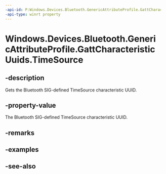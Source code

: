```yaml
---
-api-id: P:Windows.Devices.Bluetooth.GenericAttributeProfile.GattCharacteristicUuids.TimeSource
-api-type: winrt property
---
```


<!-- Property syntax
public System.Guid TimeSource { get; }
-->

# Windows.Devices.Bluetooth.GenericAttributeProfile.GattCharacteristicUuids.TimeSource

## -description
Gets the Bluetooth SIG-defined TimeSource characteristic UUID.

## -property-value
The Bluetooth SIG-defined TimeSource characteristic UUID.

## -remarks

## -examples

## -see-also
